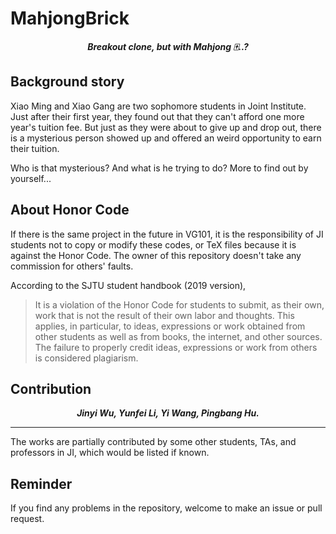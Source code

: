 # MahjongBrick

<p align="center"><b><i>
	Breakout clone, but with Mahjong 🀄️..?
</i></b></p>

## Background story

Xiao Ming and Xiao Gang are two sophomore students in Joint Institute. Just after their first year, they found out that they can't afford one more year's tuition fee. But just as they were about to give up and drop out, there is a mysterious person showed up and offered an weird opportunity to earn their tuition.

Who is that mysterious? And what is he trying to do? More to find out by yourself...

## About Honor Code

If there is the same project in the future in VG101, it is the responsibility of JI students not to copy or modify these codes, or TeX files because it is against the Honor Code. The owner of this repository doesn't take any commission for others' faults.

According to the SJTU student handbook (2019 version),

> It is a violation of the Honor Code for students to submit, as their own, work that is not the result of their own labor and thoughts. This applies, in particular, to ideas, expressions or work obtained from other students as well as from books, the internet, and other sources. The failure to properly credit ideas, expressions or work from others is considered plagiarism.

## Contribution

<p align="center"><b><i>
	Jinyi Wu, Yunfei Li, Yi Wang, Pingbang Hu.
</i></b></p>

---

The works are partially contributed by some other students, TAs, and professors in JI, which would be listed if known.

## Reminder

If you find any problems in the repository, welcome to make an issue or pull request.
